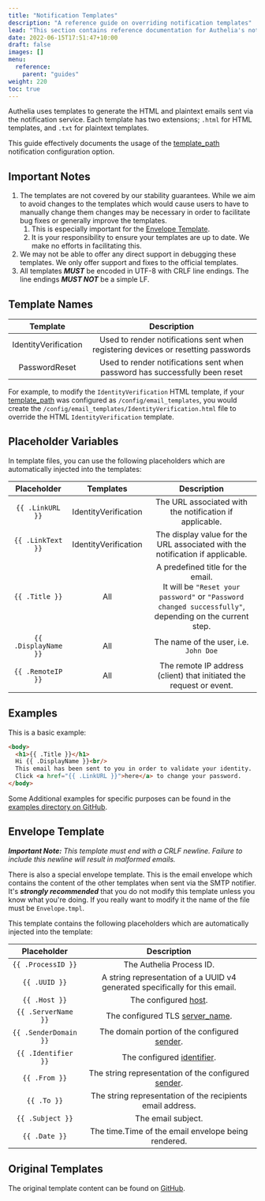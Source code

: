 ```yaml
---
title: "Notification Templates"
description: "A reference guide on overriding notification templates"
lead: "This section contains reference documentation for Authelia's notification templates."
date: 2022-06-15T17:51:47+10:00
draft: false
images: []
menu:
  reference:
    parent: "guides"
weight: 220
toc: true
---
```


Authelia uses templates to generate the HTML and plaintext emails sent via the notification service. Each template has
two extensions; `.html` for HTML templates, and `.txt` for plaintext templates.

This guide effectively documents the usage of the
[template_path](../../configuration/notifications/introduction.md#template_path) notification configuration option.

## Important Notes

1. The templates are not covered by our stability guarantees. While we aim to avoid changes to the templates which
   would cause users to have to manually change them changes may be necessary in order to facilitate bug fixes or
   generally improve the templates.
   1. This is especially important for the [Envelope Template](#envelope-template).
   2. It is your responsibility to ensure your templates are up to date. We make no efforts in facilitating this.
2. We may not be able to offer any direct support in debugging these templates. We only offer support and fixes to
   the official templates.
3. All templates __*MUST*__ be encoded in UTF-8 with CRLF line endings. The line endings __*MUST NOT*__ be a simple LF.

## Template Names

|       Template       |                                    Description                                    |
|:--------------------:|:---------------------------------------------------------------------------------:|
| IdentityVerification | Used to render notifications sent when registering devices or resetting passwords |
|    PasswordReset     |    Used to render notifications sent when password has successfully been reset    |

For example, to modify the `IdentityVerification` HTML template, if your
[template_path](../../configuration/notifications/introduction.md#template_path) was configured as
`/config/email_templates`, you would create the `/config/email_templates/IdentityVerification.html` file to override the
HTML `IdentityVerification` template.

## Placeholder Variables

In template files, you can use the following placeholders which are automatically injected into the templates:

|     Placeholder      |      Templates       |                                                                  Description                                                                   |
|:--------------------:|:--------------------:|:----------------------------------------------------------------------------------------------------------------------------------------------:|
|   `{{ .LinkURL }}`   | IdentityVerification |                                            The URL associated with the notification if applicable.                                             |
|  `{{ .LinkText }}`   | IdentityVerification |                                 The display value for the URL associated with the notification if applicable.                                  |
|    `{{ .Title }}`    |         All          | A predefined title for the email. <br> It will be `"Reset your password"` or `"Password changed successfully"`, depending on the current step. |
| `{{ .DisplayName }}` |         All          |                                                     The name of the user, i.e. `John Doe`                                                      |
|  `{{ .RemoteIP }}`   |         All          |                                      The remote IP address (client) that initiated the request or event.                                       |

## Examples

This is a basic example:

```html
<body>
  <h1>{{ .Title }}</h1>
  Hi {{ .DisplayName }}<br/>
  This email has been sent to you in order to validate your identity.
  Click <a href="{{ .LinkURL }}">here</a> to change your password.
</body>
```

Some Additional examples for specific purposes can be found in the
[examples directory on GitHub](https://github.com/authelia/authelia/tree/master/examples/templates/notifications).

## Envelope Template

*__Important Note:__ This template must end with a CRLF newline. Failure to include this newline will result in
malformed emails.*

There is also a special envelope template. This is the email envelope which contains the content of the other templates
when sent via the SMTP notifier. It's *__strongly recommended__* that you do not modify this template unless you know
what you're doing. If you really want to modify it the name of the file must be `Envelope.tmpl`.

This template contains the following placeholders which are automatically injected into the template:

|       Placeholder       |                                 Description                                 |
|:-----------------------:|:---------------------------------------------------------------------------:|
|   `{{ .ProcessID }}`    |                          The Authelia Process ID.                           |
|      `{{ .UUID }}`      | A string representation of a UUID v4 generated specifically for this email. |
|      `{{ .Host }}`      |                           The configured [host].                            |
|   `{{ .ServerName }}`   |                      The configured TLS [server_name].                      |
|  `{{ .SenderDomain }}`  |               The domain portion of the configured [sender].                |
|   `{{ .Identifier }}`   |                        The configured [identifier].                         |
|      `{{ .From }}`      |            The string representation of the configured [sender].            |
|       `{{ .To }}`       |         The string representation of the recipients email address.          |
|    `{{ .Subject }}`     |                             The email subject.                              |
|      `{{ .Date }}`      |             The time.Time of the email envelope being rendered.             |

## Original Templates

The original template content can be found on
[GitHub](https://github.com/authelia/authelia/tree/master/internal/templates/src/notification).

[host]: ../../configuration/notifications/smtp.md#host
[server_name]: ../../configuration/notifications/smtp.md#tls
[sender]: ../../configuration/notifications/smtp.md#sender
[identifier]: ../../configuration/notifications/smtp.md#identifier
